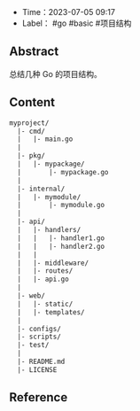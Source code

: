 - Time：2023-07-05 09:17
- Label： #go #basic #项目结构

## Abstract

总结几种 Go 的项目结构。

## Content

```txt
myproject/
  |- cmd/
  |   |- main.go
  |
  |- pkg/
  |   |- mypackage/
  |       |- mypackage.go
  |
  |- internal/
  |   |- mymodule/
  |       |- mymodule.go
  |
  |- api/
  |   |- handlers/
  |   |   |- handler1.go
  |   |   |- handler2.go
  |   |
  |   |- middleware/
  |   |- routes/
  |   |- api.go
  |
  |- web/
  |   |- static/
  |   |- templates/
  |
  |- configs/
  |- scripts/
  |- test/
  |
  |- README.md
  |- LICENSE
```

## Reference
